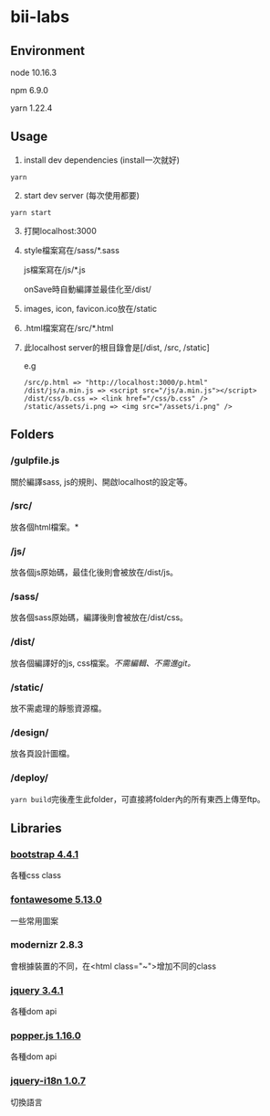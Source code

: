 # bii-labs

## Environment
node 10.16.3

npm 6.9.0

yarn 1.22.4

## Usage
1. install dev dependencies (install一次就好)
  ```
  yarn
  ```
2. start dev server (每次使用都要)
  ```
  yarn start 
  ```

3. 打開localhost:3000
    

4. style檔案寫在/sass/\*.sass
   
   js檔案寫在/js/\*.js
   
   onSave時自動編譯並最佳化至/dist/

5. images, icon, favicon.ico放在/static
   
6. .html檔案寫在/src/\*.html

7. 此localhost server的根目錄會是[/dist, /src, /static]
   
   e.g
   ```
   /src/p.html => "http://localhost:3000/p.html"
   /dist/js/a.min.js => <script src="/js/a.min.js"></script>
   /dist/css/b.css => <link href="/css/b.css" />
   /static/assets/i.png => <img src="/assets/i.png" />
   ```


## Folders

### /gulpfile.js
關於編譯sass, js的規則、開啟localhost的設定等。

### /src/
放各個html檔案。*

### /js/
放各個js原始碼，最佳化後則會被放在/dist/js。

### /sass/
放各個sass原始碼，編譯後則會被放在/dist/css。

### /dist/
放各個編譯好的js, css檔案。*不需編輯、不需進git。*

### /static/
放不需處理的靜態資源檔。

### /design/
放各頁設計圖檔。

### /deploy/
```yarn build```完後產生此folder，可直接將folder內的所有東西上傳至ftp。



## Libraries

### [bootstrap 4.4.1](https://getbootstrap.com/docs/4.4/getting-started/introduction/)
各種css class

### [fontawesome 5.13.0](https://fontawesome.com/icons?d=gallery)
一些常用圖案

### modernizr 2.8.3
會根據裝置的不同，在<html class="~"\>增加不同的class

### [jquery 3.4.1](https://api.jquery.com/)
各種dom api

### [popper.js 1.16.0](https://popper.js.org/docs/v1/)
各種dom api

### [jquery-i18n 1.0.7](https://api.jquery.com/)
切換語言







